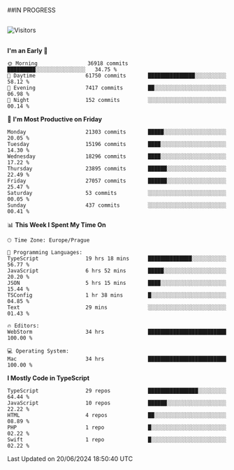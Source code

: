##IN PROGRESS
##
![Visitors](https://komarev.com/ghpvc/?username=petrbui&style=for-the-badge&label=Visitors+👀)



##
<!--
[![My GitHub stats](https://github-readme-stats.vercel.app/api?username=petrbui&theme=github_dark)](https://github.com/anuraghazra/github-readme-stats)

[![My wakatime stats](https://github-readme-stats.vercel.app/api/wakatime?username=petrbui&theme=github_dark)](https://github.com/anuraghazra/github-readme-stats)
-->
<!--START_SECTION:waka-->
**I'm an Early 🐤** 

```text
🌞 Morning                36918 commits       █████████░░░░░░░░░░░░░░░░   34.75 % 
🌆 Daytime                61750 commits       ███████████████░░░░░░░░░░   58.12 % 
🌃 Evening                7417 commits        ██░░░░░░░░░░░░░░░░░░░░░░░   06.98 % 
🌙 Night                  152 commits         ░░░░░░░░░░░░░░░░░░░░░░░░░   00.14 % 
```
📅 **I'm Most Productive on Friday** 

```text
Monday                   21303 commits       █████░░░░░░░░░░░░░░░░░░░░   20.05 % 
Tuesday                  15196 commits       ████░░░░░░░░░░░░░░░░░░░░░   14.30 % 
Wednesday                18296 commits       ████░░░░░░░░░░░░░░░░░░░░░   17.22 % 
Thursday                 23895 commits       ██████░░░░░░░░░░░░░░░░░░░   22.49 % 
Friday                   27057 commits       ██████░░░░░░░░░░░░░░░░░░░   25.47 % 
Saturday                 53 commits          ░░░░░░░░░░░░░░░░░░░░░░░░░   00.05 % 
Sunday                   437 commits         ░░░░░░░░░░░░░░░░░░░░░░░░░   00.41 % 
```


📊 **This Week I Spent My Time On** 

```text
🕑︎ Time Zone: Europe/Prague

💬 Programming Languages: 
TypeScript               19 hrs 18 mins      ██████████████░░░░░░░░░░░   56.77 % 
JavaScript               6 hrs 52 mins       █████░░░░░░░░░░░░░░░░░░░░   20.20 % 
JSON                     5 hrs 15 mins       ████░░░░░░░░░░░░░░░░░░░░░   15.44 % 
TSConfig                 1 hr 38 mins        █░░░░░░░░░░░░░░░░░░░░░░░░   04.85 % 
Text                     29 mins             ░░░░░░░░░░░░░░░░░░░░░░░░░   01.43 % 

🔥 Editors: 
WebStorm                 34 hrs              █████████████████████████   100.00 % 

💻 Operating System: 
Mac                      34 hrs              █████████████████████████   100.00 % 
```

**I Mostly Code in TypeScript** 

```text
TypeScript               29 repos            ████████████████░░░░░░░░░   64.44 % 
JavaScript               10 repos            ██████░░░░░░░░░░░░░░░░░░░   22.22 % 
HTML                     4 repos             ██░░░░░░░░░░░░░░░░░░░░░░░   08.89 % 
PHP                      1 repo              █░░░░░░░░░░░░░░░░░░░░░░░░   02.22 % 
Swift                    1 repo              █░░░░░░░░░░░░░░░░░░░░░░░░   02.22 % 
```




 Last Updated on 20/06/2024 18:50:40 UTC
<!--END_SECTION:waka-->
